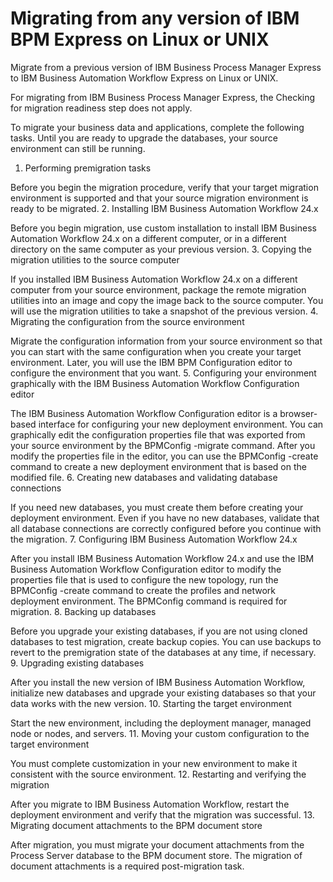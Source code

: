 # Migrating from any version of IBM BPM Express on Linux or UNIX

Migrate from a previous version of IBM Business Process Manager
Express to IBM Business Automation Workflow
Express on Linux or
UNIX.

For migrating from IBM Business Process Manager
Express, the Checking for migration
readiness step does not apply.

To migrate your business data and applications, complete the following tasks.
Until you are ready to upgrade the databases, your source environment can still be running.

1. Performing premigration tasks

Before you begin the migration procedure, verify that your target migration environment is supported and that your source migration environment is ready to be migrated.
2. Installing IBM Business Automation Workflow 24.x

Before you begin migration, use custom installation to install IBM Business Automation Workflow 24.x on a different computer, or in a different directory on the same computer as your previous version.
3. Copying the migration utilities to the source computer

If you installed IBM Business Automation Workflow 24.x on a different computer from your source environment, package the remote migration utilities into an image and copy the image back to the source computer. You will use the migration utilities to take a snapshot of the previous version.
4. Migrating the configuration from the source environment

Migrate the configuration information from your source environment so that you can start with the same configuration when you create your target environment. Later, you will use the IBM BPM Configuration editor to configure the environment that you want.
5. Configuring your environment graphically with the IBM Business Automation Workflow Configuration editor

The IBM Business Automation Workflow Configuration editor is a browser-based interface for configuring your new deployment environment. You can graphically edit the configuration properties file that was exported from your source environment by the BPMConfig -migrate command. After you modify the properties file in the editor, you can use the BPMConfig -create command to create a new deployment environment that is based on the modified file.
6. Creating new databases and validating database connections

If you need new databases, you must create them before creating your deployment environment. Even if you have no new databases, validate that all database connections are correctly configured before you continue with the migration.
7. Configuring IBM Business Automation Workflow 24.x

After you install IBM Business Automation Workflow 24.x and use the IBM Business Automation Workflow Configuration editor to modify the properties file that is used to configure the new topology, run the BPMConfig -create command to create the profiles and network deployment environment. The BPMConfig command is required for migration.
8. Backing up databases

Before you upgrade your existing databases, if you are not using cloned databases to test migration, create backup copies. You can use backups to revert to the premigration state of the databases at any time, if necessary.
9. Upgrading existing databases

After you install the new version of IBM Business Automation Workflow, initialize new databases and upgrade your existing databases so that your data works with the new version.
10. Starting the target environment

Start the new environment, including the deployment manager, managed node or nodes, and servers.
11. Moving your custom configuration to the target environment

You must complete customization in your new environment to make it consistent with the source environment.
12. Restarting and verifying the migration

After you migrate to IBM Business Automation Workflow, restart the deployment environment and verify that the migration was successful.
13. Migrating document attachments to the BPM document store

After migration, you must migrate your document attachments from the Process Server
database to the BPM document store. The migration of document attachments is a required
post-migration task.